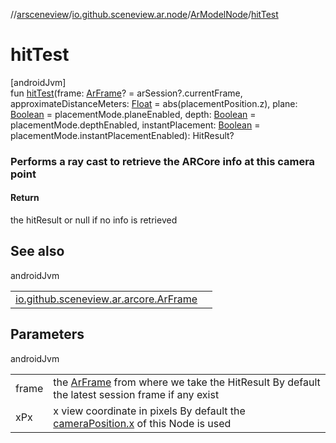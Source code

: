 //[arsceneview](../../../index.md)/[io.github.sceneview.ar.node](../index.md)/[ArModelNode](index.md)/[hitTest](hit-test.md)

# hitTest

[androidJvm]\
fun [hitTest](hit-test.md)(frame: [ArFrame](../../io.github.sceneview.ar.arcore/-ar-frame/index.md)? = arSession?.currentFrame, approximateDistanceMeters: [Float](https://kotlinlang.org/api/latest/jvm/stdlib/kotlin/-float/index.html) = abs(placementPosition.z), plane: [Boolean](https://kotlinlang.org/api/latest/jvm/stdlib/kotlin/-boolean/index.html) = placementMode.planeEnabled, depth: [Boolean](https://kotlinlang.org/api/latest/jvm/stdlib/kotlin/-boolean/index.html) = placementMode.depthEnabled, instantPlacement: [Boolean](https://kotlinlang.org/api/latest/jvm/stdlib/kotlin/-boolean/index.html) = placementMode.instantPlacementEnabled): HitResult?

###  Performs a ray cast to retrieve the ARCore info at this camera point

#### Return

the hitResult or null if no info is retrieved

## See also

androidJvm

| | |
|---|---|
| [io.github.sceneview.ar.arcore.ArFrame](../../io.github.sceneview.ar.arcore/-ar-frame/hit-test.md) |  |

## Parameters

androidJvm

| | |
|---|---|
| frame | the [ArFrame](../../io.github.sceneview.ar.arcore/-ar-frame/index.md) from where we take the HitResult By default the latest session frame if any exist |
| xPx | x view coordinate in pixels By default the [cameraPosition.x](placement-position.md) of this Node is used |
